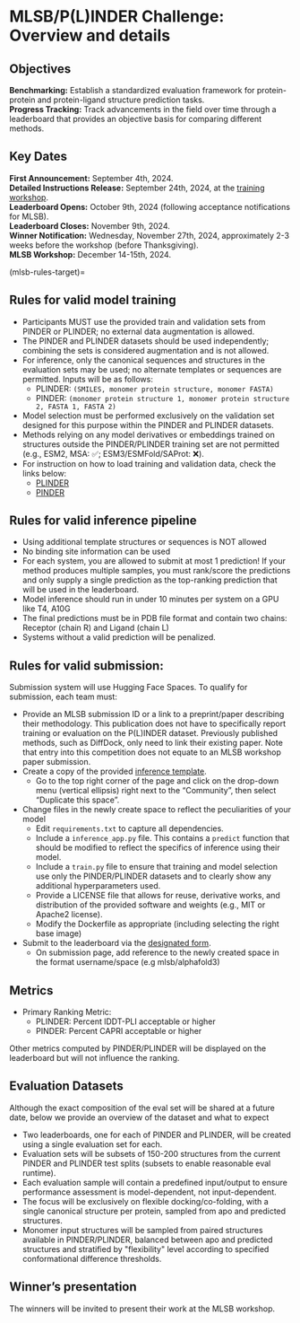 # MLSB/P(L)INDER Challenge: Overview and details

## Objectives

**Benchmarking:** Establish a standardized evaluation framework for protein-protein and protein-ligand structure prediction tasks. <br>
**Progress Tracking:** Track advancements in the field over time through a leaderboard that provides an objective basis for comparing different methods. <br>

## Key Dates

**First Announcement:** September 4th, 2024. <br>
**Detailed Instructions Release:** September 24th, 2024, at the [training workshop](https://unibas.zoom.us/meeting/register/u5EkcOusrzsiHtLDImocB5PM0RLK9vC-g-kW#/registration).<br>
**Leaderboard Opens:** October 9th, 2024 (following acceptance notifications for MLSB).<br>
**Leaderboard Closes:** November 9th, 2024.<br>
**Winner Notification:** Wednesday, November 27th, 2024, approximately 2-3 weeks before the workshop (before Thanksgiving).<br>
**MLSB Workshop:** December 14-15th, 2024.<br>

(mlsb-rules-target)=
## Rules for valid model training

- Participants MUST use the provided train and validation sets from PINDER or PLINDER; no external data augmentation is allowed.
- The PINDER and PLINDER datasets should be used independently; combining the sets is considered augmentation and is not allowed.
- For inference, only the canonical sequences and structures in the evaluation sets may be used; no alternate templates or sequences are permitted. Inputs will be as follows:
  - PLINDER: `(SMILES, monomer protein structure, monomer FASTA)`
  - PINDER: `(monomer protein structure 1, monomer protein structure 2, FASTA 1, FASTA 2)`
- Model selection must be performed exclusively on the validation set designed for this purpose within the PINDER and PLINDER datasets.
- Methods relying on any model derivatives or embeddings trained on structures outside the PINDER/PLINDER training set are not permitted (e.g., ESM2, MSA: ✅; ESM3/ESMFold/SAProt: ❌).
- For instruction on how to load training and validation data, check the links below:
  - [PLINDER](#mlsb-notebook-target)
  - [PINDER](https://pinder-org.github.io/pinder/pinder-mlsb.html#accessing-and-loading-data-for-training)

## Rules for valid inference pipeline

- Using additional template structures or sequences is NOT allowed
- No binding site information can be used
- For each system, you are allowed to submit at most 1 prediction! If your method produces multiple samples, you must rank/score the predictions and only supply a single prediction as the top-ranking prediction that will be used in the leaderboard.
- Model inference should run in under 10 minutes per system on a GPU like T4, A10G
- The final predictions must be in PDB file format and contain two chains: Receptor (chain R) and Ligand (chain L)
- Systems without a valid prediction will be penalized.

## Rules for valid submission:

Submission system will use Hugging Face Spaces. To qualify for submission, each team must:

- Provide an MLSB submission ID or a link to a preprint/paper describing their methodology. This publication does not have to specifically report training or evaluation on the P(L)INDER dataset. Previously published methods, such as DiffDock, only need to link their existing paper. Note that entry into this competition does not equate to an MLSB workshop paper submission.
- Create a copy of the provided [inference template](https://huggingface.co/spaces/MLSB/plinder_inference_template/blob/main/inference_app.py).
  - Go to the top right corner of the page and click on the drop-down menu (vertical ellipsis) right next to the “Community”, then select “Duplicate this space”.
- Change files in the newly create space to reflect the peculiarities of your model
  - Edit `requirements.txt` to capture all dependencies.
  - Include a `inference_app.py` file. This contains a `predict` function that should be modified to reflect the specifics of inference using their model.
  - Include a `train.py` file to ensure that training and model selection use only the PINDER/PLINDER datasets and to clearly show any additional hyperparameters used.
  - Provide a LICENSE file that allows for reuse, derivative works, and distribution of the provided software and weights (e.g., MIT or Apache2 license).
  - Modify the Dockerfile as appropriate (including selecting the right base image)
- Submit to the leaderboard via the [designated form](https://huggingface.co/spaces/MLSB/leaderboard2024).
  - On submission page, add reference to the newly created space in the format username/space (e.g mlsb/alphafold3)

## Metrics

- Primary Ranking Metric:
  - PLINDER: Percent lDDT-PLI acceptable or higher
  - PINDER: Percent CAPRI acceptable or higher

Other metrics computed by PINDER/PLINDER will be displayed on the leaderboard but will not influence the ranking.

## Evaluation Datasets

Although the exact composition of the eval set will be shared at a future date, below we provide an overview of the dataset and what to expect

- Two leaderboards, one for each of PINDER and PLINDER, will be created using a single evaluation set for each.
- Evaluation sets will be subsets of 150-200 structures from the current PINDER and PLINDER test splits (subsets to enable reasonable eval runtime).
- Each evaluation sample will contain a predefined input/output to ensure performance assessment is model-dependent, not input-dependent.
- The focus will be exclusively on flexible docking/co-folding, with a single canonical structure per protein, sampled from apo and predicted structures.
- Monomer input structures will be sampled from paired structures available in PINDER/PLINDER, balanced between apo and predicted structures and stratified by "flexibility" level according to specified conformational difference thresholds.

## Winner’s presentation

The winners will be invited to present their work at the MLSB workshop.
